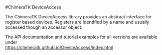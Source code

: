 #ChimeraTK DeviceAccess

The ChimeraTK DeviceAccess library provides an abstract interface for register based devices. Registers are identified by a name and usually accessed though an accessor object.

The API documentation and tutorial examples for all versions are available under<br>
<a href="https://chimeratk.github.io/DeviceAccess/index.html" target="_blank">https://chimeratk.github.io/DeviceAccess/index.html</a>
